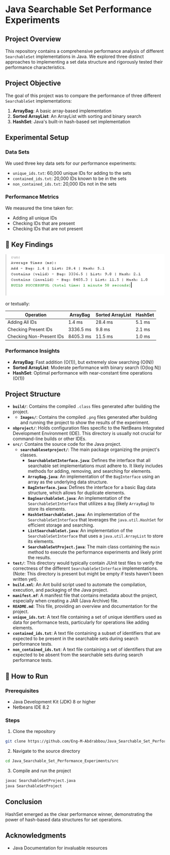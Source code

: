 Java Searchable Set Performance Experiments
===================================

## Project Overview

This repository contains a comprehensive performance analysis of different `SearchableSet` implementations in Java. We explored three distinct approaches to implementing a set data structure and rigorously tested their performance characteristics.

## Project Objective

The goal of this project was to compare the performance of three different `SearchableSet` implementations:
1. **ArrayBag**: A basic array-based implementation
2. **Sorted ArrayList**: An ArrayList with sorting and binary search
3. **HashSet**: Java's built-in hash-based set implementation

## Experimental Setup

### Data Sets
We used three key data sets for our performance experiments:
- `unique_ids.txt`: 60,000 unique IDs for adding to the sets
- `contained_ids.txt`: 20,000 IDs known to be in the sets
- `non_contained_ids.txt`: 20,000 IDs not in the sets

### Performance Metrics
We measured the time taken for:
- Adding all unique IDs
- Checking IDs that are present
- Checking IDs that are not present

## 🔬 Key Findings

![Performance Comparison Screenshot](/Images/scrn.png)

or textually:

| Operation | ArrayBag | Sorted ArrayList | HashSet |
|-----------|----------|-----------------|---------|
| Adding All IDs | 1.4 ms | 28.4 ms | 5.1 ms |
| Checking Present IDs | 3336.5 ms | 9.8 ms | 2.1 ms |
| Checking Non-Present IDs | 8405.3 ms | 11.5 ms | 1.0 ms |

### Performance Insights
- **ArrayBag**: Fast addition (O(1)), but extremely slow searching (O(N))
- **Sorted ArrayList**: Moderate performance with binary search (O(log N))
- **HashSet**: Optimal performance with near-constant time operations (O(1))

## Project Structure

* **`build/`**: Contains the compiled `.class` files generated after building the project.
* * **`Images/`**: Contains the compiled `.png` files generated after building and running the project to show the results of the experiment.
* **`nbproject/`**: Holds configuration files specific to the NetBeans Integrated Development Environment (IDE). This directory is usually not crucial for command-line builds or other IDEs.
* **`src/`**: Contains the source code for the Java project.
    * **`searchablesetproject/`**: The main package organizing the project's classes.
        * **`SearchableSetInterface.java`**: Defines the interface that all searchable set implementations must adhere to. It likely includes methods for adding, removing, and searching for elements.
        * **`ArrayBag.java`**: An implementation of the `BagInterface` using an array as the underlying data structure.
        * **`BagInterface.java`**: Defines the interface for a basic Bag data structure, which allows for duplicate elements.
        * **`BagSearchableSet.java`**: An implementation of the `SearchableSetInterface` that utilizes a `Bag` (likely `ArrayBag`) to store its elements.
        * **`HashSetSearchableSet.java`**: An implementation of the `SearchableSetInterface` that leverages the `java.util.HashSet` for efficient storage and searching.
        * **`ListSearchableSet.java`**: An implementation of the `SearchableSetInterface` that uses a `java.util.ArrayList` to store its elements.
        * **`SearchableSetProject.java`**: The main class containing the `main` method to execute the performance experiments and likely print the results.
* **`test/`**: This directory would typically contain JUnit test files to verify the correctness of the different `SearchableSetInterface` implementations. (Note: This directory is present but might be empty if tests haven't been written yet).
* **`build.xml`**: An Ant build script used to automate the compilation, execution, and packaging of the Java project.
* **`manifest.mf`**: A manifest file that contains metadata about the project, especially when creating a JAR (Java Archive) file.
* **`README.md`**: This file, providing an overview and documentation for the project.
* **`unique_ids.txt`**: A text file containing a set of unique identifiers used as data for performance tests, particularly for operations like adding elements.
* **`contained_ids.txt`**: A text file containing a subset of identifiers that are expected to be present in the searchable sets during search performance tests.
* **`non_contained_ids.txt`**: A text file containing a set of identifiers that are expected to be absent from the searchable sets during search performance tests.


## 🏃 How to Run

### Prerequisites
- Java Development Kit (JDK) 8 or higher
- Netbeans IDE 8.2

### Steps
1. Clone the repository
```bash
git clone https://github.com/Eng-M-Abdrabbou/Java_Searchable_Set_Performance_Experiments.git
```
2. Navigate to the source directory
```bash
cd Java_Searchable_Set_Performance_Experiments/src
```

3. Compile and run the project
```bash
javac SearchableSetProject.java
java SearchableSetProject
```

## Conclusion

HashSet emerged as the clear performance winner, demonstrating the power of hash-based data structures for set operations.

## Acknowledgments
- Java Documentation for invaluable resources
